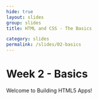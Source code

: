 ```yaml
---
hide: true
layout: slides
group: slides
title: HTML and CSS - The Basics

category: slides
permalink: /slides/02-basics
---
```


Week 2 - Basics
===

Welcome to Building HTML5 Apps!